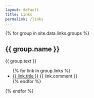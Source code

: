 ```yaml
---
layout: default
title: Links
permalink: /links
---
```



<div class="links">
	<div class="links-image">
	</div>
	<div class="links-text">
		{% for group in site.data.links.groups %}
		  <h2><i class="{{ group.icon }}"></i> {{ group.name }}</h2>
		  <p>{{ group.text }}</p>
		  <ul class="ul-{{ group.icon }}">
		    {% for link in group.links %}
		      <li><a href="{{ link.url }}">{{ link.title }}</a> <span>{{ link.comment }}</span></li>
		    {% endfor %}
		  </ul>
		{% endfor %}
	</div>
</div>